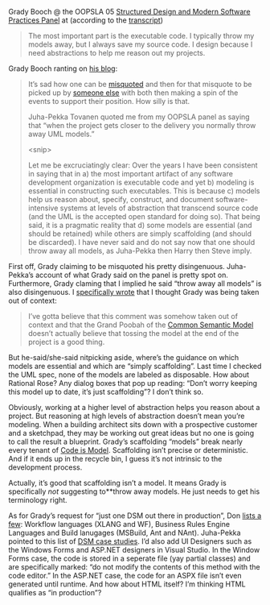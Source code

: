 Grady Booch @ the OOPSLA 05 [Structured Design and Modern Software
Practices Panel](http://www.oopsla.org/2005/ShowEvent.do?id=304) at
(according to the
[transcript](http://wiki.cs.uiuc.edu/OOPSLA05/Structured+Design+and+Modern+Software+Practices))

> The most important part is the executable code. I typically throw my
> models away, but I always save my source code. I design because I need
> abstractions to help me reason out my projects.

Grady Booch ranting on [his
blog](http://www-106.ibm.com/developerworks/blogs/dw_blog_comments.jspa?blog=317&entry=102317&ca=drs-bl):

> It’s sad how one can be
> [misquoted](http://www.metacase.com/blogs/jpt/blogView?showComments=true&entry=3308396982)
> and then for that misquote to be picked up by [someone
> else](http://blogs.msdn.com/stevecook/archive/2005/11/08/490303.aspx)
> with both then making a spin of the events to support their position.
> How silly is that.
>
> Juha-Pekka Tovanen quoted me from my OOPSLA panel as saying that “when
> the project gets closer to the delivery you normally throw away UML
> models.”
>
> \<snip\>
>
> Let me be excruciatingly clear: Over the years I have been consistent
> in saying that in a) the most important artifact of any software
> development organization is executable code and yet b) modeling is
> essential in constructing such executables. This is because c) models
> help us reason about, specify, construct, and document
> software-intensive systems at levels of abstraction that transcend
> source code (and the UML is the accepted open standard for doing so).
> That being said, it is a pragmatic reality that d) some models are
> essential (and should be retained) while others are simply scaffolding
> (and should be discarded). I have never said and do not say now that
> one should throw away all models, as Juha-Pekka then Harry then Steve
> imply.

First off, Grady claiming to be misquoted his pretty disingenuous.
Juha-Pekka’s account of what Grady said on the panel is pretty spot on.
Furthermore, Grady claming that I implied he said “throw away all
models” is also disingenuous. I [specifically
wrote](http://devhawk.net/2005/11/07/Grady+Booch+Sez+Throw+Models+Away.aspx)
that I thought Grady was being taken out of context:

> I’ve gotta believe that this comment was somehow taken out of context
> and that the Grand Poobah of the [Common Semantic
> Model](http://devhawk.net/2004/12/10/Booch+On+DSLs+Round+3.aspx)
> doesn’t actually believe that tossing the model at the end of the
> project is a good thing.

But he-said/she-said nitpicking aside, where’s the guidance on which
models are essential and which are “simply scaffolding”. Last time I
checked the UML spec, none of the models are labeled as disposable. How
about Rational Rose? Any dialog boxes that pop up reading: “Don’t worry
keeping this model up to date, it’s just scaffolding”? I don’t think so.

Obviously, working at a higher level of abstraction helps you reason
about a project. But reasoning at high levels of abstraction doesn’t
mean you’re modeling. When a building architect sits down with a
prospective customer and a sketchpad, they may be working out great
ideas but no one is going to call the result a blueprint. Grady’s
scaffolding “models” break nearly every tenant of [Code is
Model](http://devhawk.net/2005/10/05/Code+Is+Model.aspx). Scaffolding
isn’t precise or deterministic. And if it ends up in the recycle bin, I
guess it’s not intrinsic to the development process.

Actually, it’s good that scaffolding isn’t a model. It means Grady is
specifically *not* suggesting to**throw away models. He just needs to
get his terminology right.

As for Grady’s request for “just one DSM out there in production”, Don
[lists a
few](http://pluralsight.com/blogs/dbox/archive/2005/12/14/17469.aspx):
Workflow languages (XLANG and WF), Business Rules Engine Languages and
Build lanugages (MSBuild, Ant and NAnt). Juha-Pekka pointed to this list
of [DSM case studies](http://www.dsmforum.org/cases.html). I’d also add
UI Designers such as the Windows Forms and ASP.NET designers in Visual
Studio. In the Window Forms case, the code is stored in a seperate file
(yay partial classes) and are specifically marked: “do not modify the
contents of this method with the code editor.” In the ASP.NET case, the
code for an ASPX file isn’t even generated until runtime. And how about
HTML itself? I’m thinking HTML qualifies as “in production”?
